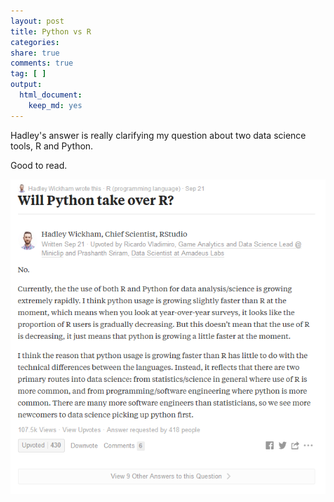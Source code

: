 ```yaml
---
layout: post
title: Python vs R
categories: 
share: true
comments: true
tag: [ ]
output:
  html_document:
    keep_md: yes
---
```


Hadley's answer is really clarifying my question about two data science tools, R and Python.

Good to read.

![](/assets/pythonR.png)
